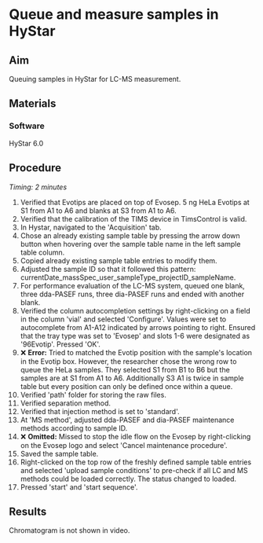 # Queue and measure samples in HyStar


## Aim
Queuing samples in HyStar for LC-MS measurement.


## Materials
### Software
HyStar 6.0


## Procedure
*Timing: 2 minutes*

1. Verified that Evotips are placed on top of Evosep. 5 ng HeLa Evotips at S1 from A1 to A6 and blanks at S3 from A1 to A6.
2. Verified that the calibration of the TIMS device in TimsControl is valid.
3. In Hystar, navigated to the 'Acquisition' tab.
4. Chose an already existing sample table by pressing the arrow down button when hovering over the sample table name in the left sample table column.
5. Copied already existing sample table entries to modify them.
6. Adjusted the sample ID so that it followed this pattern: currentDate_massSpec_user_sampleType_projectID_sampleName.
7. For performance evaluation of the LC-MS system, queued one blank, three dda-PASEF runs, three dia-PASEF runs and ended with another blank.
8. Verified the column autocompletion settings by right-clicking on a field in the column 'vial' and selected 'Configure'. Values were set to autocomplete from A1-A12 indicated by arrows pointing to right. Ensured that the tray type was set to 'Evosep' and slots 1-6 were designated as '96Evotip'. Pressed 'OK'.
9. ❌ **Error:** Tried to matched the Evotip position with the sample's location in the Evotip box.
However, the researcher chose the wrong row to queue the HeLa samples. They selected S1 from B1 to B6 but the samples are at S1 from A1 to A6. Additionally S3 A1 is twice in sample table but every position can only be defined once within a queue.
10. Verified 'path' folder for storing the raw files.
11. Verified separation method.
12. Verified that injection method is set to 'standard'.
13. At 'MS method', adjusted dda-PASEF and dia-PASEF maintenance methods according to sample ID.
14. ❌ **Omitted:** Missed to stop the idle flow on the Evosep by right-clicking on the Evosep logo and select 'Cancel maintenance procedure'.
15. Saved the sample table.
16. Right-clicked on the top row of the freshly defined sample table entries and selected 'upload sample conditions' to pre-check if all LC and MS methods could be loaded correctly. The status changed to loaded.
17. Pressed 'start' and 'start sequence'.


## Results
Chromatogram is not shown in video.
